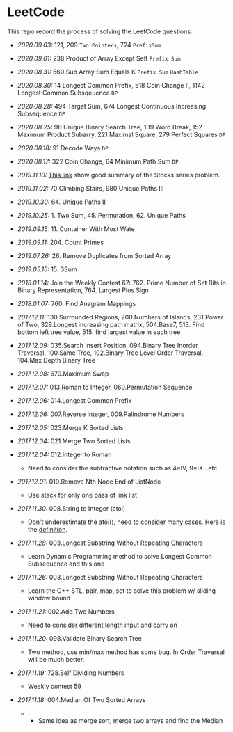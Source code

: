 # LeetCode
This repo record the process of solving the LeetCode questions.

- _2020.09.03:_ 121, 209 `Two Pointers`, 724 `PrefixSum`
- _2020.09.01:_ 238 Product of Array Except Self `Prefix Sum`
- _2020.08.31:_ 560 Sub Array Sum Equals K `Prefix Sum` `HashTable`
- _2020.08.30:_ 14 Longest Common Prefix, 518 Coin Change II, 1142 Longest Common Subsqeuence `DP`
- _2020.08.28:_ 494 Target Sum, 674 Longest Continuous Increasing Subsequence `DP`
- _2020.08.25:_ 96 Unique Binary Search Tree, 139 Word Break, 152 Maximum Product Subarry, 221 Maximal Square, 279 Perfect Squares `DP`
- _2020.08.18:_ 91 Decode Ways `DP`
- _2020.08.17:_ 322 Coin Change, 64 Minimum Path Sum `DP`
- _2019.11.10:_ [This link](https://leetcode.com/problems/best-time-to-buy-and-sell-stock-with-transaction-fee/discuss/108870/Most-consistent-ways-of-dealing-with-the-series-of-stock-problems) show good summary of the Stocks series problem.
- _2019.11.02:_ 70 Climbing Stairs, 980 Unique Paths III
- _2019.10.30:_ 64. Unique Paths II
- _2019.10.25:_ 1. Two Sum, 45. Permutation, 62. Unique Paths
- _2019.09.15:_ 11. Container With Most Wate
- _2019.09.11:_ 204. Count Primes
- _2019.07.26:_ 26. Remove Duplicates from Sorted Array
- _2019.05.15:_ 15. 3Sum
- _2018.01.14:_ Join the Weekly Contest 67: 762. Prime Number of Set Bits in Binary Representation, 764. Largest Plus Sign
- _2018.01.07:_ 760. Find Anagram Mappings

- _2017.12.11:_ 130.Surrounded Regions, 200.Numbers of Islands, 231.Power of Two,
                329.Longest increasing path matrix, 504.Base7,
                513. Find bottom left tree value, 515. find largest value in each tree
- _2017.12.09:_ 035.Search Insert Position, 094.Binary Tree Inorder Traversal,
                100.Same Tree, 102.Binary Tree Level Order Traversal, 104.Max Depth Binary Tree
- _2017.12.08:_ 670.Maximum Swap
- _2017.12.07:_ 013.Roman to Integer, 060.Permutation Sequence
- _2017.12.06:_ 014.Longest Common Prefix
- _2017.12.06:_ 007.Reverse Integer, 009.Palindrome Numbers
- _2017.12.05:_ 023.Merge K Sorted Lists
- _2017.12.04:_ 021.Merge Two Sorted Lists
- _2017.12.04:_ 012.Integer to Roman
    - Need to consider the subtractive notation such as 4=IV, 9=IX...etc.
- _2017.12.01:_ 019.Remove Nth Node End of ListNode
    - Use stack for only one pass of link list
- _2017.11.30:_ 008.String to Integer (atoi)
    - Don't underestimate the atoi(), need to consider many cases. Here is the [definition][2de51da4].
- _2017.11.28:_ 003.Longest Substring Without Repeating Characters
    - Learn Dynamic Programming method to solve Longest Common Subsequence and this one
- _2017.11.26:_ 003.Longest Substring Without Repeating Characters
    - Learn the C++ STL, pair, map, set to solve this problem w/ sliding window bound
- _2017.11.21:_ 002.Add Two Numbers
    - Need to consider different length input and carry on
- _2017.11.20:_ 098.Validate Binary Search Tree
    - Two method, use min/max method has some bug. In Order Traversal will be much better.
- _2017.11.19:_ 728.Self Dividing Numbers
    - Weekly contest 59
- _2017.11.18:_ 004.Median Of Two Sorted Arrays
    - - Same idea as merge sort, merge two arrays and find the Median

  [2de51da4]: http://www.cplusplus.com/reference/cstdlib/atoi/ "atoi"
